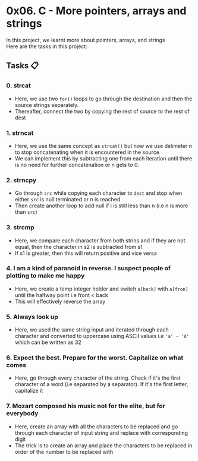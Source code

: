 # 0x06. C - More pointers, arrays and strings

In this project, we learnt more about pointers, arrays, and strings<br>
Here are the tasks in this project:

## Tasks :clipboard:

### 0. strcat

- Here, we use two ``for()`` loops to go through the destination and then the source strings separately.
- Thereafter, connect the two by copying the rest of source to the rest of dest

### 1. strncat

- Here, we use the same concept as ``strcat()`` but now we use delimeter n to stop concatenating when it is encountered in the source
- We can implement this by subtracting one from each iteration until there is no need for further concatenation or n gets to 0.

### 2. strncpy

- Go through ``src`` while copying each character to ``dest`` and stop when either ``src`` is null terminated or n is reached
- Then create another loop to add null if i is still less than n (i.e n is more than ``src``)

### 3. strcmp

- Here, we compare each character from both strins and if they are not equal, then the character in s2 is subtracted from s1
- If s1 is greater, then this will return positive and vice versa

### 4. I am a kind of paranoid in reverse. I suspect people of plotting to make me happy

- Here, we create a temp integer holder and switch ``a[back]`` with ``a[fron]`` until the halfway point i.e front < back
- This will effectively reverse the array

### 5. Always look up

- Here, we used the same string input and iterated through each character and converted to uppercase using ASCII values i.e ``'a' - 'A'`` which can be written as 32

### 6. Expect the best. Prepare for the worst. Capitalize on what comes

- Here, go through every character of the string. Check if it's the first character of a word (i.e separated by a separator). If it's the first letter, capitalize it

### 7. Mozart composed his music not for the elite, but for everybody

- Here, create an array with all the characters to be replaced and go through each character of input string and replace with corresponding digit
- The trick is to create an array and place the characters to be replaced in order of the number to be replaced with
